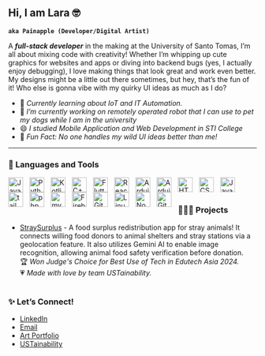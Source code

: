 ## Hi, I am Lara 🤓

**`aka Painapple (Developer/Digital Artist)`**

A ***full-stack developer*** in the making at the University of Santo Tomas, I’m all about mixing code with creativity! Whether I’m whipping up cute graphics for websites and apps or diving into backend bugs (yes, I actually enjoy debugging), I love making things that look great and work even better. My designs might be a little out there sometimes, but hey, that’s the fun of it! Who else is gonna vibe with my quirky UI ideas as much as I do?

- 🌱 _Currently learning about IoT and IT Automation._
- 🔭 _I’m currently working on remotely operated robot that I can use to pet my dogs while I am in the university_
- 😄 _I studied Mobile Application and Web Development in STI College_
- 💬 _Fun Fact: No one handles my wild UI ideas better than me!_
---

### 🧰 Languages and Tools

<img align="left" alt="Java" width="30px" style="padding-right:10px;" src="https://cdn.jsdelivr.net/gh/devicons/devicon/icons/java/java-original.svg"/>
<img align="left" alt="Python" width="30px" style="padding-right:10px;" src="https://cdn.jsdelivr.net/gh/devicons/devicon@latest/icons/python/python-original.svg" />
<img align="left" alt="Kotlin" width="30px" style="padding-right:10px;" src="https://cdn.jsdelivr.net/gh/devicons/devicon@latest/icons/kotlin/kotlin-original.svg" />
<img align="left" alt="C++" width="30px" style="padding-right:10px;" src="https://cdn.jsdelivr.net/gh/devicons/devicon@latest/icons/cplusplus/cplusplus-original.svg" />
<img align="left" alt="Flutter" width="30px" style="padding-right:10px;" src="https://cdn.jsdelivr.net/gh/devicons/devicon@latest/icons/flutter/flutter-original.svg" />
<img align="left" alt="React" width="30px" style="padding-right:10px;" src="https://cdn.jsdelivr.net/gh/devicons/devicon/icons/react/react-original.svg" />

<img align="left" alt="Arduino" width="30px" style="padding-right:10px;" src="https://cdn.jsdelivr.net/gh/devicons/devicon@latest/icons/arduino/arduino-original.svg" />
<img align="left" alt="Arduino" width="30px" style="padding-right:10px;" src="https://cdn.jsdelivr.net/gh/devicons/devicon@latest/icons/raspberrypi/raspberrypi-original.svg" />

<img align="left" alt="HTML" width="30px" style="padding-right:10px;" src="https://cdn.jsdelivr.net/gh/devicons/devicon/icons/html5/html5-plain.svg" />
<img align="left" alt="CSS" width="30px" style="padding-right:10px;" src="https://cdn.jsdelivr.net/gh/devicons/devicon/icons/css3/css3-plain.svg" />
<img align="left" alt="JavaScript" width="30px" style="padding-right:10px;" src="https://cdn.jsdelivr.net/gh/devicons/devicon/icons/javascript/javascript-plain.svg" />
<img align="left" alt="tailwind" width="30px" style="padding-right:10px;" src="https://cdn.jsdelivr.net/gh/devicons/devicon@latest/icons/tailwindcss/tailwindcss-original.svg" />
<img align="left" alt="php" width="30px" style="padding-right:10px;" src="https://cdn.jsdelivr.net/gh/devicons/devicon@latest/icons/php/php-original.svg" />
<img align="left" alt="mysql" width="30px" style="padding-right:10px;" src="https://cdn.jsdelivr.net/gh/devicons/devicon@latest/icons/mysql/mysql-original-wordmark.svg" />
<img align="left" alt="Firebase" width="30px" style="padding-right:10px;" src="https://cdn.jsdelivr.net/gh/devicons/devicon@latest/icons/firebase/firebase-original.svg" />

<img align="left" alt="Git" width="30px" style="padding-right:10px;" src="https://cdn.jsdelivr.net/gh/devicons/devicon/icons/git/git-original.svg" />
<img align="left" alt="Linux" width="30px" style="padding-right:10px;" src="https://cdn.jsdelivr.net/gh/devicons/devicon/icons/linux/linux-original.svg" />
<img align="left" alt="NodeJS" width="30px" style="padding-right:10px;" src="https://cdn.jsdelivr.net/gh/devicons/devicon/icons/nodejs/nodejs-original.svg" />
<img align="left" alt="GitHub" width="30px" style="padding-right:10px;" src="https://cdn.jsdelivr.net/gh/devicons/devicon/icons/github/github-original.svg" />
<br />

#
### 👩🏽‍💻 Projects
- [StraySurplus](https://sites.google.com/ust.edu.ph/thestraysurplus/projects/stray-surplus) - A food surplus redistribution app for stray animals! It connects willing food donors to animal shelters and stray stations via a geolocation feature. It also utilizes Gemini AI to enable image recognition, allowing animal food safety verification before donation. 
<br /> 🏆 _Won Judge's Choice for Best Use of Tech in Edutech Asia 2024._ 
<br /> 💗 _Made with love by team USTainability._
#
### ✨ Let’s Connect!
- [LinkedIn](https://www.linkedin.com/in/lara-nicole/)
- [Email](mailto:lara.gatchalian12@gmail.com)
- [Art Portfolio](https://www.canva.com/design/DAFuez-aPxM/KIdbqcXXupVSl9DFdFpwPA/view?utm_content=DAFuez-aPxM&utm_campaign=designshare&utm_medium=link2&utm_source=uniquelinks&utlId=h2fff194582)
- [USTainability](https://sites.google.com/ust.edu.ph/thestraysurplus/projects)

